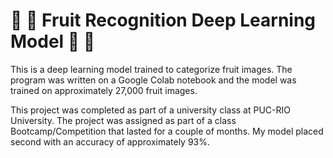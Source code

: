 # :apple: :banana: Fruit Recognition Deep Learning Model :watermelon: :pear:

This is a deep learning model trained to categorize fruit images. The program was written on a Google Colab notebook and the model was trained on approximately 27,000 fruit images. 

This project was completed as part of a university class at PUC-RIO University. The project was assigned as part of a class Bootcamp/Competition that lasted for a couple of months. My model placed second with an accuracy of approximately 93%.

